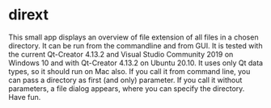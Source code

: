 # dirext
This small app displays an overview of file extension of all files in a chosen directory. It can be run from the commandline and from GUI. It is tested with the current Qt-Creator 4.13.2 and Visual Studio Community 2019 on Windows 10 and with Qt-Creator 4.13.2 on Ubuntu 20.10.
It uses only Qt data types, so it should run on Mac also.
If you call it from command line, you can pass a directory as first (and only) parameter. If you call it without parameters, a file dialog appears, where you can specify the directory.
Have fun.
